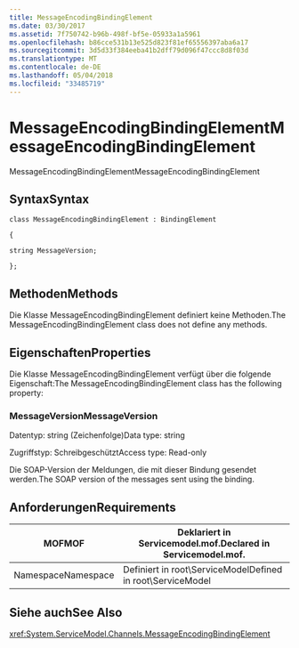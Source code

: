 ```yaml
---
title: MessageEncodingBindingElement
ms.date: 03/30/2017
ms.assetid: 7f750742-b96b-498f-bf5e-05933a1a5961
ms.openlocfilehash: b86cce531b13e525d823f81ef65556397aba6a17
ms.sourcegitcommit: 3d5d33f384eeba41b2dff79d096f47ccc8d8f03d
ms.translationtype: MT
ms.contentlocale: de-DE
ms.lasthandoff: 05/04/2018
ms.locfileid: "33485719"
---
```

# <a name="messageencodingbindingelement"></a><span data-ttu-id="77c98-102">MessageEncodingBindingElement</span><span class="sxs-lookup"><span data-stu-id="77c98-102">MessageEncodingBindingElement</span></span>
<span data-ttu-id="77c98-103">MessageEncodingBindingElement</span><span class="sxs-lookup"><span data-stu-id="77c98-103">MessageEncodingBindingElement</span></span>  
  
## <a name="syntax"></a><span data-ttu-id="77c98-104">Syntax</span><span class="sxs-lookup"><span data-stu-id="77c98-104">Syntax</span></span>  
 `class MessageEncodingBindingElement : BindingElement`  
  
 `{`  
  
 `string MessageVersion;`  
  
 `};`  
  
## <a name="methods"></a><span data-ttu-id="77c98-105">Methoden</span><span class="sxs-lookup"><span data-stu-id="77c98-105">Methods</span></span>  
 <span data-ttu-id="77c98-106">Die Klasse MessageEncodingBindingElement definiert keine Methoden.</span><span class="sxs-lookup"><span data-stu-id="77c98-106">The MessageEncodingBindingElement class does not define any methods.</span></span>  
  
## <a name="properties"></a><span data-ttu-id="77c98-107">Eigenschaften</span><span class="sxs-lookup"><span data-stu-id="77c98-107">Properties</span></span>  
 <span data-ttu-id="77c98-108">Die Klasse MessageEncodingBindingElement verfügt über die folgende Eigenschaft:</span><span class="sxs-lookup"><span data-stu-id="77c98-108">The MessageEncodingBindingElement class has the following property:</span></span>  
  
### <a name="messageversion"></a><span data-ttu-id="77c98-109">MessageVersion</span><span class="sxs-lookup"><span data-stu-id="77c98-109">MessageVersion</span></span>  
 <span data-ttu-id="77c98-110">Datentyp: string (Zeichenfolge)</span><span class="sxs-lookup"><span data-stu-id="77c98-110">Data type: string</span></span>  
  
 <span data-ttu-id="77c98-111">Zugriffstyp: Schreibgeschützt</span><span class="sxs-lookup"><span data-stu-id="77c98-111">Access type: Read-only</span></span>  
  
 <span data-ttu-id="77c98-112">Die SOAP-Version der Meldungen, die mit dieser Bindung gesendet werden.</span><span class="sxs-lookup"><span data-stu-id="77c98-112">The SOAP version of the messages sent using the binding.</span></span>  
  
## <a name="requirements"></a><span data-ttu-id="77c98-113">Anforderungen</span><span class="sxs-lookup"><span data-stu-id="77c98-113">Requirements</span></span>  
  
|<span data-ttu-id="77c98-114">MOF</span><span class="sxs-lookup"><span data-stu-id="77c98-114">MOF</span></span>|<span data-ttu-id="77c98-115">Deklariert in Servicemodel.mof.</span><span class="sxs-lookup"><span data-stu-id="77c98-115">Declared in Servicemodel.mof.</span></span>|  
|---------|-----------------------------------|  
|<span data-ttu-id="77c98-116">Namespace</span><span class="sxs-lookup"><span data-stu-id="77c98-116">Namespace</span></span>|<span data-ttu-id="77c98-117">Definiert in root\ServiceModel</span><span class="sxs-lookup"><span data-stu-id="77c98-117">Defined in root\ServiceModel</span></span>|  
  
## <a name="see-also"></a><span data-ttu-id="77c98-118">Siehe auch</span><span class="sxs-lookup"><span data-stu-id="77c98-118">See Also</span></span>  
 <xref:System.ServiceModel.Channels.MessageEncodingBindingElement>
